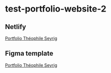 # test-portfolio-website-2

## Netlify

[Portfolio Théophile Seyrig](https://portfolio-web-site-react.netlify.app/)

## Figma template

[Portfolio Théophile Seyrig](<https://www.figma.com/file/liK7d87LHDJKrwRp8TNQ5O/Porto-(Copy)?type=design&node-id=0%3A1&t=tia362baoi4klNXc-1>)
